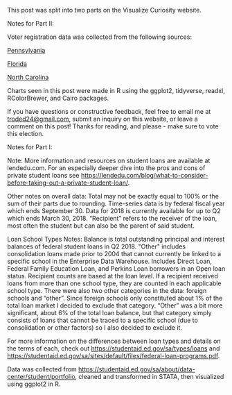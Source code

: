 This post was split into two parts on the Visualize Curiosity website.

Notes for Part II:

Voter registration data was collected from the following sources:

[Pennsylvania](https://www.dos.pa.gov/VotingElections/OtherServicesEvents/VotingElectionStatistics/Pages/Voter-Registration-Statistics-Archives.aspx)

[Florida](https://dos.myflorida.com/elections/data-statistics/voter-registration-statistics/voter-registration-reportsxlsx/)

[North Carolina](https://www.ncsbe.gov/results-data/voter-registration-data)

Charts seen in this post were made in R using the ggplot2, tidyverse, readxl, RColorBrewer, and Cairo packages.

If you have questions or constructive feedback, feel free to email me at troded24@gmail.com, submit an inquiry on this website, or leave a comment on this post! Thanks for reading, and please - make sure to vote this election.


Notes for Part I:

Note: More information and resources on student loans are available at lendedu.com. For an especially deeper dive into the pros and cons of private student loans see https://lendedu.com/blog/what-to-consider-before-taking-out-a-private-student-loan/.

Other notes on overall data: Total may not be exactly equal to 100% or the sum of their parts due to rounding. Time-series data is by federal fiscal year which ends September 30. Data for 2018 is currently available for up to Q2 which ends March 30, 2018. “Recipient” refers to the receiver of the loan, most often the student but can also be the parent of said student.

Loan School Types Notes: Balance is total outstanding principal and interest balances of federal student loans in Q2 2018. "Other" includes consolidation loans made prior to 2004 that cannot currently be linked to a specific school in the Enterprise Data Warehouse.  Includes Direct Loan, Federal Family Education Loan, and Perkins Loan borrowers in an Open loan status. Recipient counts are based at the loan level. If a recipient received loans from more than one school type, they are counted in each applicable school type. There were also two other categories in the data: foreign schools and “other”. Since foreign schools only constituted about 1% of the total loan market I decided to exclude that category. “Other” was a bit more significant, about 6% of the total loan balance, but that category simply consists of loans that cannot be traced to a specific school (due to consolidation or other factors) so I also decided to exclude it.

For more information on the differences between loan types and details on the terms of each, check out https://studentaid.ed.gov/sa/types/loans and https://studentaid.ed.gov/sa/sites/default/files/federal-loan-programs.pdf.

Data was collected from https://studentaid.ed.gov/sa/about/data-center/student/portfolio, cleaned and transformed in STATA, then visualized using ggplot2 in R.
